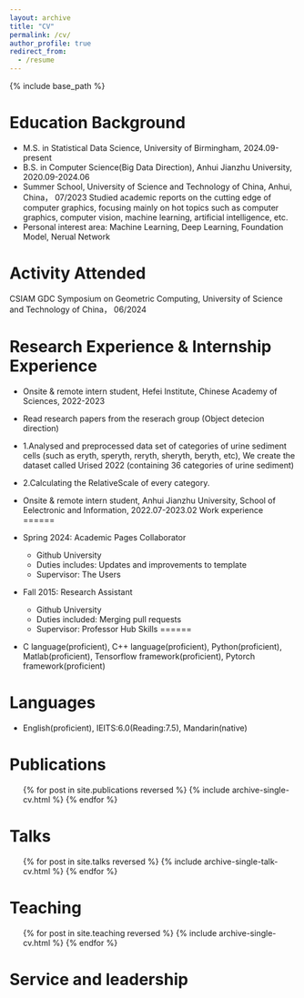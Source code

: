 ```yaml
---
layout: archive
title: "CV"
permalink: /cv/
author_profile: true
redirect_from:
  - /resume
---
```


{% include base_path %}

Education Background
======
* M.S. in Statistical Data Science, University of Birmingham, 2024.09-present
* B.S. in Computer Science(Big Data Direction), Anhui Jianzhu University, 2020.09-2024.06
* Summer School, University of Science and Technology of China, Anhui, China， 07/2023
  Studied academic reports on the cutting edge of computer graphics, focusing mainly on hot topics such as computer graphics, computer vision, machine learning,
  artificial intelligence, etc.
* Personal interest area: Machine Learning, Deep Learning, Foundation Model, Nerual Network
  
Activity Attended
======
CSIAM GDC Symposium on Geometric Computing, University of Science and Technology of China， 06/2024

Research Experience & Internship Experience
======
* Onsite & remote intern student, Hefei Institute, Chinese Academy of Sciences, 2022-2023
* Read research papers from the reserach group (Object detecion direction)
* 1.Analysed and preprocessed data set of categories of urine sediment cells (such as eryth, speryth, reryth, sheryth, beryth, etc), We create the dataset called
  Urised 2022 (containing 36 categories of urine sediment)
* 2.Calculating the RelativeScale of every category.
* Onsite & remote intern student, Anhui Jianzhu University, School of Eelectronic and Information, 2022.07-2023.02
Work experience
======
* Spring 2024: Academic Pages Collaborator
  * Github University
  * Duties includes: Updates and improvements to template
  * Supervisor: The Users

* Fall 2015: Research Assistant
  * Github University
  * Duties included: Merging pull requests
  * Supervisor: Professor Hub
Skills
======
* C language(proficient), C++ language(proficient), Python(proficient), Matlab(proficient), Tensorflow framework(proficient), Pytorch framework(proficient)

Languages
======
* English(proficient), IEITS:6.0(Reading:7.5), Mandarin(native)

Publications
======
  <ul>{% for post in site.publications reversed %}
    {% include archive-single-cv.html %}
  {% endfor %}</ul>
  
Talks
======
  <ul>{% for post in site.talks reversed %}
    {% include archive-single-talk-cv.html  %}
  {% endfor %}</ul>
  
Teaching
======
  <ul>{% for post in site.teaching reversed %}
    {% include archive-single-cv.html %}
  {% endfor %}</ul>
  
Service and leadership
======
